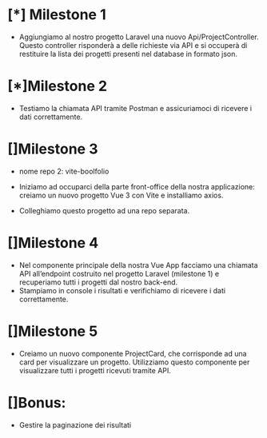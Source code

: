 # [*] Milestone 1

-   Aggiungiamo al nostro progetto Laravel una nuovo Api/ProjectController. Questo controller risponderà a delle richieste via API e si occuperà di restituire la lista dei progetti presenti nel database in formato json.

# [*]Milestone 2

-   Testiamo la chiamata API tramite Postman e assicuriamoci di ricevere i dati correttamente.

# []Milestone 3

-   nome repo 2: vite-boolfolio

-   Iniziamo ad occuparci della parte front-office della nostra applicazione: creiamo un nuovo progetto Vue 3 con Vite e installiamo axios.

-   Colleghiamo questo progetto ad una repo separata.

# []Milestone 4

-   Nel componente principale della nostra Vue App facciamo una chiamata API all’endpoint costruito nel progetto Laravel (milestone 1) e recuperiamo tutti i progetti dal nostro back-end.
-   Stampiamo in console i risultati e verifichiamo di ricevere i dati correttamente.

# []Milestone 5

-   Creiamo un nuovo componente ProjectCard, che corrisponde ad una card per visualizzare un progetto. Utilizziamo questo componente per visualizzare tutti i progetti ricevuti tramite API.

# []Bonus:

-   Gestire la paginazione dei risultati
